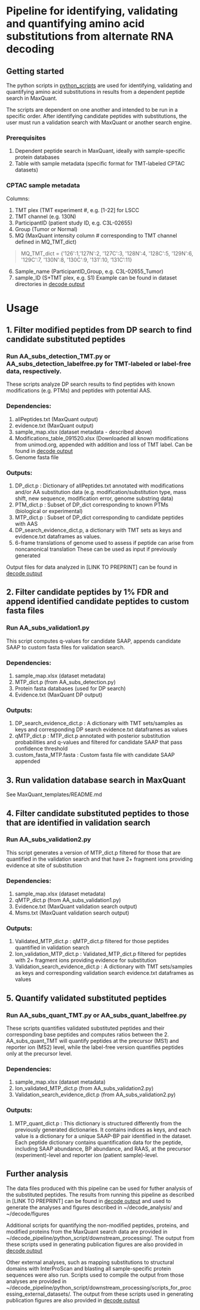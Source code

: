# Pipeline for identifying, validating and quantifying amino acid substitutions from alternate RNA decoding

## Getting started 

The python scripts in [python_scripts](python_scripts/) are used for identifying, validating and quantifying amino acid substitutions in results from a dependent peptide search in MaxQuant. 

The scripts are dependent on one another and intended to be run in a specific order. After identifying candidate peptides with substitutions, the user must run a validation search with MaxQuant or another search engine. 

### Prerequisites
1. Dependent peptide search in MaxQuant, ideally with sample-specific protein databases
2. Table with sample metadata (specific format for TMT-labeled CPTAC datasets)

### CPTAC sample metadata 
Columns: 
1. TMT plex (TMT experiment #, e.g. [1-22] for LSCC
2. TMT channel (e.g. 130N)
3. ParticipantID (patient study ID, e.g. C3L-02655)
4. Group (Tumor or Normal)
5. MQ (MaxQuant intensity column # corresponding to TMT channel defined in MQ_TMT_dict)
> MQ_TMT_dict = {'126':1,'127N':2, '127C':3, '128N':4, '128C':5, '129N':6, '129C':7, '130N':8, '130C':9, '131':10, ‘131C’:11}
6. Sample_name (ParticipantID_Group, e.g. C3L-02655_Tumor)
7. sample_ID (S+TMT plex, e.g. S1)
Example can be found in dataset directories in [decode output](https://drive.google.com/open?id=15YoTBTZh4MdtAqHbibkYieEqyLyFi5hb&usp=drive_fs)

# Usage 

## 1. Filter modified peptides from DP search to find candidate substituted peptides
### Run **AA_subs_detection_TMT.py** or **AA_subs_detection_labelfree.py** for TMT-labeled or label-free data, respectively. 

These scripts analyze DP search results to find peptides with known modifications (e.g. PTMs) and peptides with potential AAS.

### Dependencies:
1. allPeptides.txt (MaxQuant output)
2. evidence.txt (MaxQuant output)
3. sample_map.xlsx (dataset metadata - described above)
4. Modifications_table_091520.xlsx (Downloaded all known modifications from unimod.org, appended with addition and loss of TMT label. Can be found in [decode output](https://drive.google.com/open?id=15YoTBTZh4MdtAqHbibkYieEqyLyFi5hb&usp=drive_fs)
5. Genome fasta file

### Outputs:
1. DP_dict.p : Dictionary of allPeptides.txt annotated with modifications and/or AA substitution data (e.g. modification/substitution type, mass shift, new sequence, modification error, genome substring data)
2. PTM_dict.p : Subset of DP_dict corresponding to known PTMs (biological or experimental)
3. MTP_dict.p : Subset of DP_dict corresponding to candidate peptides with AAS
4. DP_search_evidence_dict.p, a dictionary with TMT sets as keys and evidence.txt dataframes as values.
5.  6-frame translations of genome used to assess if peptide can arise from noncanonical translation
These can be used as input if previously generated

Output files for data analyzed in [LINK TO PREPRINT] can be found in [decode output](https://drive.google.com/open?id=15YoTBTZh4MdtAqHbibkYieEqyLyFi5hb&usp=drive_fs)

## 2. Filter candidate peptides by 1% FDR and append identified candidate peptides to custom fasta files

### Run **AA_subs_validation1.py** 

This script computes q-values for candidate SAAP, appends candidate SAAP to custom fasta files for validation search.

### Dependencies:
1. sample_map.xlsx (dataset metadata)
2. MTP_dict.p (from AA_subs_detection.py)
3. Protein fasta databases (used for DP search)
4. Evidence.txt (MaxQuant DP output)

### Outputs:
1. DP_search_evidence_dict.p : A dictionary with TMT sets/samples as keys and corresponding DP search evidence.txt dataframes as values
2. qMTP_dict.p : MTP_dict.p annotated with posterior substitution probabilities and q-values and filtered for candidate SAAP that pass confidence threshold
3. custom_fasta_MTP.fasta : Custom fasta file with candidate SAAP appended

## 3. Run validation database search in MaxQuant
See MaxQuant_templates/README.md

## 4. Filter candidate substituted peptides to those that are identified in validation search 

### Run **AA_subs_validation2.py** 

This script generates a version of MTP_dict.p filtered for those that are quantified in the validation search and that have 2+ fragment ions providing evidence at site of substitution

### Dependencies:
1. sample_map.xlsx (dataset metadata)
2. qMTP_dict.p (from AA_subs_validation1.py)
4. Evidence.txt (MaxQuant validation search output)
5. Msms.txt (MaxQuant validation search output)

### Outputs:
1. Validated_MTP_dict.p : qMTP_dict.p filtered for those peptides quantified in validation search
2. Ion_validation_MTP_dict.p : Validated_MTP_dict.p filtered for peptides with 2+ fragment ions providing evidence for substitution
3. Validation_search_evidence_dict.p : A dictionary with TMT sets/samples as keys and corresponding validation search evidence.txt dataframes as values

## 5. Quantify validated substituted peptides

### Run **AA_subs_quant_TMT.py** or **AA_subs_quant_labelfree.py** 

These scripts quantifies validated substituted peptides and their corresponding base peptides and computes ratios between the 2. AA_subs_quant_TMT will quantify peptides at the precursor (MS1) and reporter ion (MS2) level, while the label-free version quantifies peptides only at the precursor level. 

### Dependencies:
1. sample_map.xlsx (dataset metadata)
2. Ion_validated_MTP_dict.p (from AA_subs_validation2.py)
4. Validation_search_evidence_dict.p (from AA_subs_validation2.py)

### Outputs:
1. MTP_quant_dict.p : This dictionary is structured differently from the previously generated dictionaries. It contains indices as keys, and each value is a dictionary for a unique SAAP-BP pair identified in the dataset. Each peptide dictionary contains quantification data for the peptide, including SAAP abundance, BP abundance, and RAAS, at the precursor (experiment)-level and reporter ion (patient sample)-level.


## Further analysis
The data files produced with this pipeline can be used for futher analysis of the substituted peptides. The results from running this pipeline as described in [LINK TO PREPRINT] can be found in [decode output](https://drive.google.com/open?id=15YoTBTZh4MdtAqHbibkYieEqyLyFi5hb&usp=drive_fs) and used to generate the analyses and figures described in ~/decode_analysis/ and ~/decode/figures

Additional scripts for quantifying the non-modified peptides, proteins, and modified proteins from the MaxQuant search data are provided in ~/decode_pipeline/python_script/downstream_processing/. The output from these scripts used in generating publication figures are also provided in [decode output](https://drive.google.com/open?id=15YoTBTZh4MdtAqHbibkYieEqyLyFi5hb&usp=drive_fs)

Other external analyses, such as mapping substitutions to structural domains with InterProScan and blasting all sample-specific protein sequences were also run. Scripts used to compile the output from those analyses are provided in ~/decode_pipeline/python_script/downstream_processing/scripts_for_processing_external_datasets/. The output from these scripts used in generating publication figures are also provided in [decode output](https://drive.google.com/open?id=15YoTBTZh4MdtAqHbibkYieEqyLyFi5hb&usp=drive_fs)

